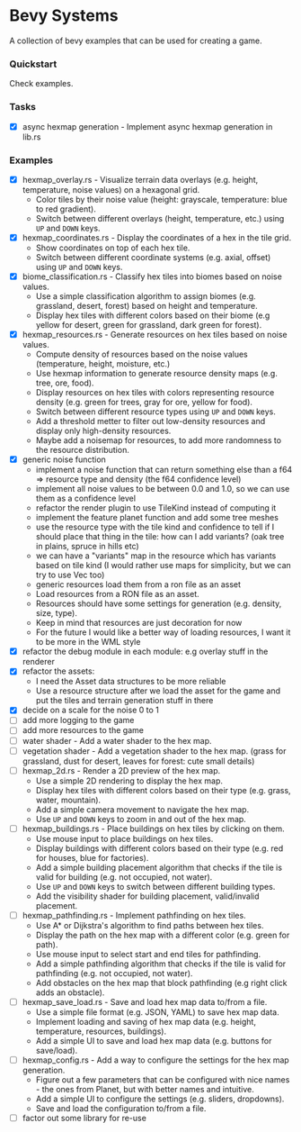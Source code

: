 # Bevy Systems

A collection of bevy examples that can be used for creating a game.

### Quickstart

Check examples.

### Tasks

- [x] async hexmap generation - Implement async hexmap generation in lib.rs

### Examples

- [x] hexmap_overlay.rs - Visualize terrain data overlays (e.g. height, temperature, noise values) on a hexagonal grid.
    - Color tiles by their noise value (height: grayscale, temperature: blue to red gradient).
    - Switch between different overlays (height, temperature, etc.) using `UP` and `DOWN` keys.
- [x] hexmap_coordinates.rs - Display the coordinates of a hex in the tile grid.
    - Show coordinates on top of each hex tile.
    - Switch between different coordinate systems (e.g. axial, offset) using `UP` and `DOWN` keys.
- [x] biome_classification.rs - Classify hex tiles into biomes based on noise values.
    - Use a simple classification algorithm to assign biomes (e.g. grassland, desert, forest) based on height and temperature.
    - Display hex tiles with different colors based on their biome (e.g yellow for desert, green for grassland, dark green for forest).
- [x] hexmap_resources.rs - Generate resources on hex tiles based on noise values.
    - Compute density of resources based on the noise values (temperature, height, moisture, etc.)
    - Use hexmap information to generate resource density maps (e.g. tree, ore, food).
    - Display resources on hex tiles with colors representing resource density (e.g. green for trees, gray for ore, yellow for food).
    - Switch between different resource types using `UP` and `DOWN` keys.
    - Add a threshold metter to filter out low-density resources and display only high-density resources.
    - Maybe add a noisemap for resources, to add more randomness to the resource distribution.
- [x] generic noise function
    + implement a noise function that can return something else than a f64 => resource type and density (the f64 confidence level)
    + implement all noise values to be between 0.0 and 1.0, so we can use them as a confidence level
    + refactor the render plugin to use TileKind instead of computing it
    + implement the feature planet function and add some tree meshes
    + use the resource type with the tile kind and confidence to tell if I should place that thing in the tile: how can I add variants? (oak tree in plains, spruce in hills etc)
    + we can have a "variants" map in the resource which has variants based on tile kind (I would rather use maps for simplicity, but we can try to use Vec too)
    + generic resources load them from a ron file as an asset
    + Load resources from a RON file as an asset.
    + Resources should have some settings for generation (e.g. density, size, type).
    + Keep in mind that resources are just decoration for now
    * For the future I would like a better way of loading resources, I want it to be more in the WML style
- [x] refactor the debug module in each module: e.g overlay stuff in the renderer
- [x] refactor the assets:
    + I need the Asset data structures to be more reliable
    + Use a resource structure after we load the asset for the game and put the tiles and terrain generation stuff in there
- [x] decide on a scale for the noise 0 to 1
- [ ] add more logging to the game
- [ ] add more resources to the game
- [ ] water shader - Add a water shader to the hex map.
- [ ] vegetation shader - Add a vegetation shader to the hex map. (grass for grassland, dust for desert, leaves for forest: cute small details)
- [ ] hexmap_2d.rs - Render a 2D preview of the hex map.
    - Use a simple 2D rendering to display the hex map.
    - Display hex tiles with different colors based on their type (e.g. grass, water, mountain).
    - Add a simple camera movement to navigate the hex map.
    - Use `UP` and `DOWN` keys to zoom in and out of the hex map.
- [ ] hexmap_buildings.rs - Place buildings on hex tiles by clicking on them.
    - Use mouse input to place buildings on hex tiles.
    - Display buildings with different colors based on their type (e.g. red for houses, blue for factories).
    - Add a simple building placement algorithm that checks if the tile is valid for building (e.g. not occupied, not water).
    - Use `UP` and `DOWN` keys to switch between different building types.
    - Add the visibility shader for building placement, valid/invalid placement.
- [ ] hexmap_pathfinding.rs - Implement pathfinding on hex tiles.
    - Use A* or Dijkstra's algorithm to find paths between hex tiles.
    - Display the path on the hex map with a different color (e.g. green for path).
    - Use mouse input to select start and end tiles for pathfinding.
    - Add a simple pathfinding algorithm that checks if the tile is valid for pathfinding (e.g. not occupied, not water).
    - Add obstacles on the hex map that block pathfinding (e.g right click adds an obstacle).
- [ ] hexmap_save_load.rs - Save and load hex map data to/from a file.
    - Use a simple file format (e.g. JSON, YAML) to save hex map data.
    - Implement loading and saving of hex map data (e.g. height, temperature, resources, buildings).
    - Add a simple UI to save and load hex map data (e.g. buttons for save/load).
- [ ] hexmap_config.rs - Add a way to configure the settings for the hex map generation.
    - Figure out a few parameters that can be configured with nice names - the ones from Planet, but with better names and intuitive.
    - Add a simple UI to configure the settings (e.g. sliders, dropdowns).
    - Save and load the configuration to/from a file.
- [ ] factor out some library for re-use
